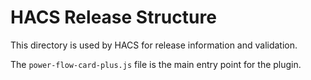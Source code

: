 # HACS Release Structure

This directory is used by HACS for release information and validation.

The `power-flow-card-plus.js` file is the main entry point for the plugin. 